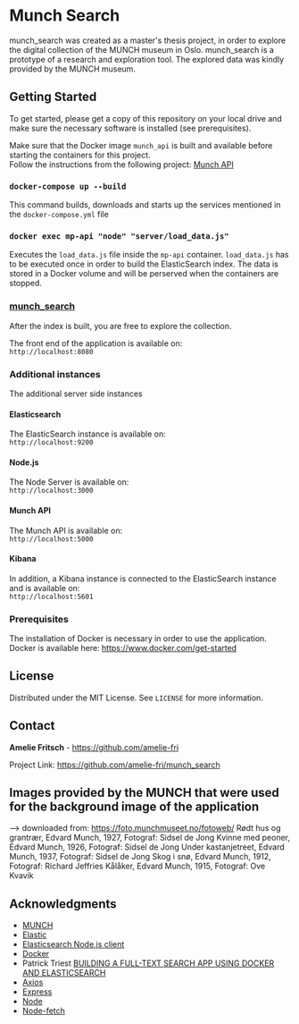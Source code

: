 # Munch Search

munch_search was created as a master's thesis project, in order to explore the digital collection of the MUNCH museum in Oslo. 
munch_search is a prototype of a research and exploration tool. The explored data was kindly provided by the MUNCH museum.

## Getting Started

To get started, please get a copy of this repository on your local drive and make sure the necessary software is installed (see prerequisites).

Make sure that the Docker image `munch_api` is built and available before starting the containers for this project.  
Follow the instructions from the following project: [Munch API](https://github.com/amelie-fri/muAPI)

### `docker-compose up --build`

This command builds, downloads and starts up the services mentioned in the `docker-compose.yml` file


### `docker exec mp-api "node" "server/load_data.js"`

Executes the `load_data.js` file inside the `mp-api` container.
`load_data.js` has to be executed once in order to build the ElasticSearch index. 
The data is stored in a Docker volume and will be perserved when the containers are stopped.


### [munch_search](http://localhost:8080)

After the index is built, you are free to explore the collection.

The front end of the application is available on:  
`http://localhost:8080`


### Additional instances
The additional server side instances

#### Elasticsearch

The ElasticSearch instance is available on:  
`http://localhost:9200`

#### Node.js

The Node Server is available on:  
`http://localhost:3000`

#### Munch API

The Munch API is available on:  
`http://localhost:5000`

#### Kibana

In addition, a Kibana instance is connected to the ElasticSearch instance and is available on:  
`http://localhost:5601`


### Prerequisites

The installation of Docker is necessary in order to use the application. Docker is available here: 
https://www.docker.com/get-started

## License

Distributed under the MIT License. See `LICENSE` for more information.

## Contact

**Amelie Fritsch** - https://github.com/amelie-fri

Project Link: https://github.com/amelie-fri/munch_search

## Images provided by the MUNCH that were used for the background image of the application

--> downloaded from: https://foto.munchmuseet.no/fotoweb/
Rødt hus og grantrær, Edvard Munch, 1927, Fotograf: Sidsel de Jong
Kvinne med peoner, Edvard Munch, 1926, Fotograf: Sidsel de Jong
Under kastanjetreet, Edvard Munch, 1937, Fotograf: Sidsel de Jong
Skog i snø, Edvard Munch, 1912, Fotograf: Richard Jeffries
Kålåker, Edvard Munch, 1915, Fotograf: Ove Kvavik

## Acknowledgments

- [MUNCH](https://www.munchmuseet.no/en/)
- [Elastic](https://www.elastic.co/)
- [Elasticsearch Node.js client](https://github.com/elastic/elasticsearch-js)
- [Docker](https://www.docker.com/)
- Patrick Triest [BUILDING A FULL-TEXT SEARCH APP USING DOCKER AND ELASTICSEARCH](https://blog.patricktriest.com/text-search-docker-elasticsearch/)
- [Axios](https://github.com/axios/axios)
- [Express](https://expressjs.com/)
- [Node](https://nodejs.org/en/)
- [Node-fetch](https://www.npmjs.com/package/node-fetch)
